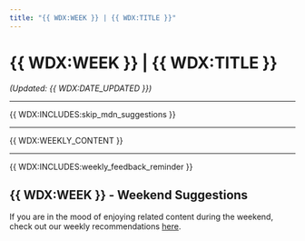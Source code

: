 ```yaml
---
title: "{{ WDX:WEEK }} | {{ WDX:TITLE }}"
---
```


# {{ WDX:WEEK }} | {{ WDX:TITLE }}

_(Updated: {{ WDX:DATE_UPDATED }})_

---

{{ WDX:INCLUDES:skip_mdn_suggestions }}

---

{{ WDX:WEEKLY_CONTENT }}

---

{{ WDX:INCLUDES:weekly_feedback_reminder }}

## {{ WDX:WEEK }} - Weekend Suggestions

If you are in the mood of enjoying related content during the weekend, check out our weekly recommendations [here](WEEKEND.md).